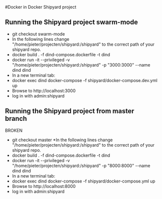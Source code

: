 #Docker in Docker Shipyard project
## Running the Shipyard project swarm-mode
* git checkout swarm-mode
* In the following lines change "/home/pieter/projecten/shipyard:/shipyard" to the correct path of your shipyard repo.
* docker build . -f dind-compose.dockerfile  -t dind
* docker run -it --privileged -v "/home/pieter/projecten/shipyard:/shipyard" -p "3000:3000" --name dind dind
* In a new terminal tab:
* docker exec dind docker-compose -f shipyard/docker-compose.dev.yml up
* Browse to http://localhost:3000
* log in with admin:shipyard

## Running the Shipyard project from master branch
BROKEN
* git checkout master
*In the following lines change "/home/pieter/projecten/shipyard:/shipyard" to the correct path of your shipyard repo.
* docker build . -f dind-compose.dockerfile  -t dind
* docker run -it --privileged -v "/home/pieter/projecten/shipyard:/shipyard" -p "8000:8000" --name dind dind
* In a new terminal tab:
* docker exec dind docker-compose -f shipyard/docker-compose.yml up
* Browse to http://localhost:8000
* log in with admin:shipyard